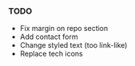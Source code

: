 ### TODO

- Fix margin on repo section
- Add contact form
- Change styled text (too link-like)
- Replace tech icons
